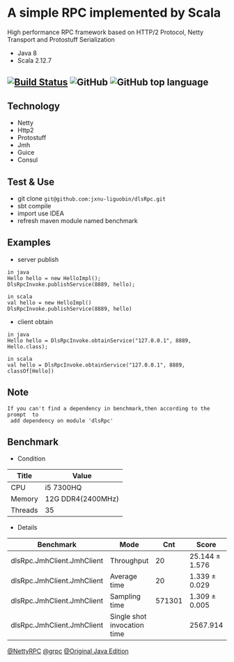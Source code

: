 # A simple RPC implemented by Scala

High performance RPC framework based on HTTP/2 Protocol, Netty Transport and Protostuff Serialization
  
* Java 8
* Scala 2.12.7

[![Build Status](https://travis-ci.org/jxnu-liguobin/dlsRpc.svg?branch=master)](https://travis-ci.org/jxnu-liguobin/dlsRpc)
![GitHub](https://img.shields.io/github/license/jxnu-liguobin/dlsRpc.svg)
![GitHub top language](https://img.shields.io/github/languages/top/jxnu-liguobin/dlsRpc.svg)
---

Technology
---

* Netty 
* Http2 
* Protostuff
* Jmh
* Guice
* Consul

Test & Use
---

- git clone ```git@github.com:jxnu-liguobin/dlsRpc.git```
- sbt compile
- import use IDEA
- refresh maven module named benchmark 

Examples
---

- server publish

```
in java
Hello hello = new HelloImpl();
DlsRpcInvoke.publishService(8889, hello);

in scala
val hello = new HelloImpl()
DlsRpcInvoke.publishService(8889, hello)
```
- client obtain

```
in java
Hello hello = DlsRpcInvoke.obtainService("127.0.0.1", 8889, Hello.class);

in scala
val hello = DlsRpcInvoke.obtainService("127.0.0.1", 8889, classOf[Hello])
```

Note
---

```
If you can't find a dependency in benchmark,then according to the prompt  to                                                                                     
 add dependency on module 'dlsRpc'
```

Benchmark
---

- Condition 

| Title | Value |
| --- | --- |
| CPU | i5 7300HQ |
| Memory | 12G DDR4(2400MHz) |
| Threads | 35 |

- Details

| Benchmark | Mode | Cnt | Score | Error | Units |
| --- | --- | --- | --- | --- | --- |
| dlsRpc.JmhClient.JmhClient | Throughput |  20 | 25.144 ± 1.576 |  | ops/ms |
| dlsRpc.JmhClient.JmhClient | Average time |  20 | 1.339 ± 0.029 |  | ms/op |
| dlsRpc.JmhClient.JmhClient | Sampling time |  571301 | 1.309 ± 0.005 | | ms/op |
| dlsRpc.JmhClient.JmhClient | Single shot invocation time |   |  2567.914 |   | ms/op |

[@NettyRPC](http://www.cnblogs.com/jietang/p/5675171.html) [@grpc](https://github.com/grpc/grpc-java) [@Original Java Edition](https://github.com/yeyincai/flashRPC)